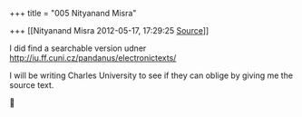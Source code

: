 +++
title = "005 Nityanand Misra"

+++
[[Nityanand Misra	2012-05-17, 17:29:25 [Source](https://groups.google.com/g/samskrita/c/NbkJ7C9kfy0)]]



I did find a searchable version udner <http://iu.ff.cuni.cz/pandanus/electronictexts/>  
  
I will be writing Charles University to see if they can oblige by giving me the source text.



